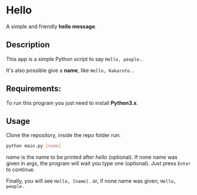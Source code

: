 # Hello

A simple and friendly **hello message**.

## Description

This app is a simple Python script to say `Hello, people.`.

It's also possible give a **name**, like `Hello, Kakaroto.`.

## Requirements:

To run this program you just need to install **Python3.x**.

## Usage

Clone the repository, inside the repo folder run:

```bash
python main.py [name]
```

_name_ is the name to be printed after _hello_ (optional).
If none name was given in args, the program will wait you type one (optional).
Just press `Enter` to continue.

Finally, you will see `Hello, [name].` or, if none name was given, `Hello, people.`
